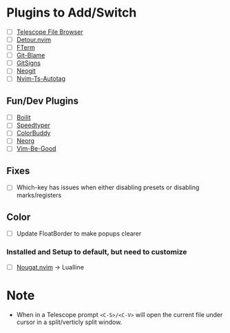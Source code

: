 # Plugins to Add/Switch
- [ ] [Telescope File Browser](https://github.com/nvim-telescope/telescope-file-browser.nvim)
- [ ] [Detour.nvim](https://github.com/carbon-steel/detour.nvim)
- [ ] [FTerm](https://github.com/numToStr/FTerm.nvim)
- [ ] [Git-Blame](https://github.com/f-person/git-blame.nvim)
- [ ] [GitSigns](https://github.com/lewis6991/gitsigns.nvim)
- [ ] [Neogit](https://github.com/TimUntersberger/neogit)
- [ ] [Nvim-Ts-Autotag](https://github.com/windwp/nvim-ts-autotag)

## Fun/Dev Plugins
- [ ] [Boilit](https://github.com/gennaro-tedesco/boilit)
- [ ] [Speedtyper](https://github.com/NStefan002/speedtyper.nvim)
- [ ] [ColorBuddy](https://github.com/tjdevries/colorbuddy.nvim)
- [ ] [Neorg](https//github.com/vhyrro/neorg)
- [ ] [Vim-Be-Good](https://github.com/theprimeagen/vim-be-good)

## Fixes
- [ ] Which-key has issues when either disabling presets or disabling marks/registers

## Color
- [ ] Update FloatBorder to make popups clearer

### Installed and Setup to default, but need to customize
- [ ] [Nougat.nvim](https://github.com/MunifTanjim/nougat.nvim) -> Lualline

# Note
- When in a Telescope prompt `<C-S>/<C-V>` will open the current file under cursor in a split/verticly split window.
